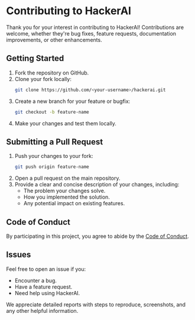 # Contributing to HackerAI

Thank you for your interest in contributing to HackerAI! Contributions are welcome, whether they're bug fixes, feature requests, documentation improvements, or other enhancements.

## Getting Started

1. Fork the repository on GitHub.
2. Clone your fork locally:
   ```bash
   git clone https://github.com/<your-username>/hackerai.git
   ```
3. Create a new branch for your feature or bugfix:
   ```bash
   git checkout -b feature-name
   ```
4. Make your changes and test them locally.

## Submitting a Pull Request

1. Push your changes to your fork:
   ```bash
   git push origin feature-name
   ```
2. Open a pull request on the main repository.
3. Provide a clear and concise description of your changes, including:
   - The problem your changes solve.
   - How you implemented the solution.
   - Any potential impact on existing features.

## Code of Conduct

By participating in this project, you agree to abide by the [Code of Conduct](CODE_OF_CONDUCT.md).

## Issues

Feel free to open an issue if you:
- Encounter a bug.
- Have a feature request.
- Need help using HackerAI.

We appreciate detailed reports with steps to reproduce, screenshots, and any other helpful information.
